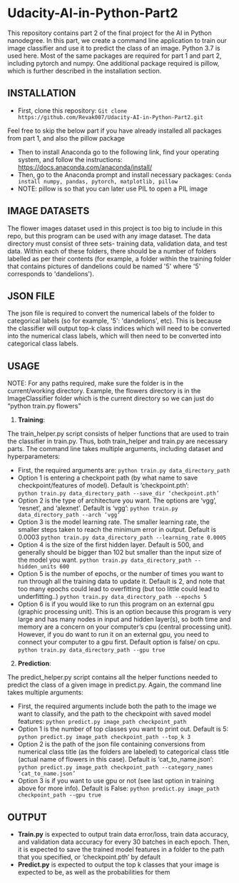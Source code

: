 # Udacity-AI-in-Python-Part2
This repository contains part 2 of the final project for the AI in Python nanodegree. In this part, we create a command line application to train our image classifier 
and use it to predict the class of an image. Python 3.7 is used here. Most of the same packages are required for part 1 and part 2, including pytorch and numpy. One additional package required is pillow, which is further described in the installation section.

## INSTALLATION
-	First, clone this repository:
    `Git clone https://github.com/Revak007/Udacity-AI-in-Python-Part2.git`
    
Feel free to skip the below part if you have already installed all packages from part 1, and also the pillow package
- Then to install Anaconda go to the following link, find your operating system, and follow the instructions: https://docs.anaconda.com/anaconda/install/
- Then, go to the Anaconda prompt and install necessary packages:
     `Conda install numpy, pandas, pytorch, matplotlib, pillow`	    
- NOTE: pillow is so that you can later use PIL to open a PIL image
	    
## IMAGE DATASETS
The flower images dataset used in this project is too big to include in this repo, but this program can be used with any image dataset. The data directory must consist of three sets- training data, validation data, and test data. Within each of these folders, there should be a number of folders labelled as per their contents (for example, a folder within the training folder that contains pictures of dandelions could be named '5' where '5' corresponds to 'dandelions').

## JSON FILE
The json file is required to convert the numerical labels of the folder to categorical labels (so for example, '5': 'dandelions', etc). This is because the classifier will output top-k class indices which will need to be converted into the numerical class labels, which will then need to be converted into categorical class labels.

## USAGE
NOTE: For any paths required, make sure the folder is in the current/working directory. Example, the flowers directory is in the ImageClassifier folder which is the current directory so we can just do “python train.py flowers”

1)	**Training**: 

The train_helper.py script consists of helper functions that are used to train the classifier in train.py. Thus, both train_helper and train.py are necessary parts. The command line takes multiple arguments, including dataset and hyperparameters:

- First, the required arguments are:
	 `python train.py data_directory_path`
- Option 1 is entering a checkpoint path (by what name to save checkpoint/features of model).    Default is ‘checkpoint.pth’:			
   `python train.py data_directory_path --save_dir ‘checkpoint.pth’`
- Option 2 is the type of architecture you want. The options are ‘vgg’, ‘resnet’, and ‘alexnet’. Default is ‘vgg’:
	 `python train.py data_directory_path --arch ‘vgg’`
- Option 3 is the model learning rate. The smaller learning rate, the smaller steps taken to reach the minimum error in output. Default is 0.0003
	 `python train.py data_directory_path --learning_rate 0.0005`
- Option 4 is the size of the first hidden layer. Default is 500, and generally should be bigger than 102 but smaller than the input size of the model you want. 
	 `python train.py data_directory_path --hidden_units 600`
- Option 5 is the number of epochs, or the number of times you want to run through all the training data to update it. Default is 2, and note that too many epochs could lead to overfitting (but too little could lead to underfitting..)
	 `python train.py data_directory_path --epochs 5`
- Option 6 is if you would like to run this program on an external gpu (graphic processing unit). This is an option because this program is very large and has many nodes in input and hidden layer(s), so both time and memory are a concern on your computer’s cpu (central processing unit). However, if you do want to run it on an external gpu, you need to connect your computer to a gpu first. Default option is false/ on cpu.
	 `python train.py data_directory_path --gpu true`

2)	**Prediction**:

The predict_helper.py script contains all the helper functions needed to predict the class of a given image in predict.py. Again, the command line takes multiple arguments:

- First, the required arguments include both the path to the image we want to classify, and the path to the checkpoint with saved model features:
	 `python predict.py image_path checkpoint_path`
- Option 1 is the number of top classes you want to print out. Default is 5:
	 `python predict.py image_path checkpoint_path --top_k 3`
- Option 2 is the path of the json file containing conversions from numerical class title (as the folders are labeled) to categorical class title (actual name of flowers in this case). Default is ‘cat_to_name.json’:
	 `python predict.py image_path checkpoint_path --category_names ‘cat_to_name.json’`
- Option 3 is if you want to use gpu or not (see last option in training above for more info). Default is False:
	 `python predict.py image_path checkpoint_path --gpu true`

## OUTPUT
-	**Train.py** is expected to output train data error/loss, train data accuracy, and validation data accuracy for every 30 batches in each epoch. Then, it is expected to save the trained model features in a folder to the path that you specified, or ‘checkpoint.pth’ by default
-	**Predict.py** is expected to output the top k classes that your image is expected to be, as well as the probabilities for them 




